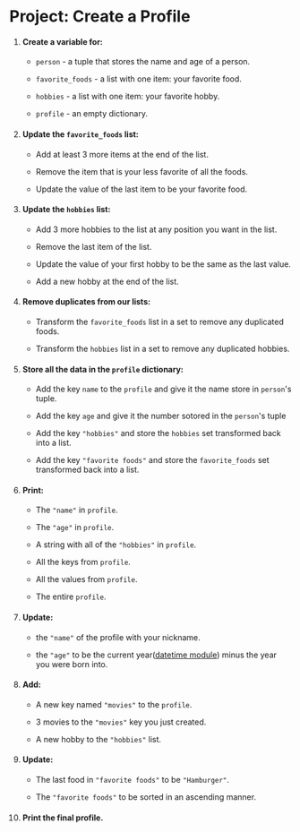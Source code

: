 Project: Create a Profile
=========================

1.  #### Create a variable for:
    
    *   `person` - a tuple that stores the name and age of a person.
        
    *   `favorite_foods` - a list with one item: your favorite food.
        
    *   `hobbies` - a list with one item: your favorite hobby.
        
    *   `profile` - an empty dictionary.
2.  #### Update the `favorite_foods` list: 
    
    *   Add at least 3 more items at the end of the list.
        
    *   Remove the item that is your less favorite of all the foods.
        
    *   Update the value of the last item to be your favorite food.
        
3.  #### Update the `hobbies` list: 
    
    *   Add 3 more hobbies to the list at any position you want in the list.
        
    *   Remove the last item of the list.
        
    *   Update the value of your first hobby to be the same as the last value.
        
    *   Add a new hobby at the end of the list.
4.  #### Remove duplicates from our lists:
    
    *   Transform the `favorite_foods` list in a set to remove any duplicated foods.
        
    *   Transform the `hobbies` list in a set to remove any duplicated hobbies.
        
5.  #### Store all the data in the `profile` dictionary:
    
    *   Add the key `name` to the `profile` and give it the name store in `person`'s tuple.
    
    *   Add the key `age` and give it the number sotored in the `person`'s tuple
        
    *   Add the key `"hobbies"` and store the `hobbies` set transformed back into a list.
        
    *   Add the key `"favorite foods"` and store the `favorite_foods` set transformed back into a list.
        
6.  #### Print:
    
    *   The `"name"` in `profile`.
        
    *   The `"age"` in `profile`.
        
    *   A string with all of the `"hobbies"` in `profile`.
        
    *   All the keys from `profile`.
        
    *   All the values from `profile`.
        
    *   The entire `profile`.
        
7.  #### Update:
    
    *   the `"name"` of the profile with your nickname.
        
    *   the `"age"` to be the current year([datetime module](https://flexiple.com/python/python-get-current-year "Get current year")) minus the year you were born into. 
8.  #### Add:
    
    *   A new key named `"movies"` to the `profile`.
    
    *   3 movies to the `"movies"` key you just created.
        
    *   A new hobby to the `"hobbies"` list.
9.  #### Update:
    
    *   The last food in `"favorite foods"` to be `"Hamburger"`.
        
    *   The `"favorite foods"` to be sorted in an ascending manner.
        
10.  #### Print the final profile.